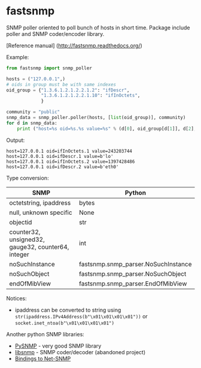 # fastsnmp
SNMP poller oriented to poll bunch of hosts in short time. Package include poller and SNMP coder/encoder library.

[Reference manual] (http://fastsnmp.readthedocs.org/)

Example:
```python
from fastsnmp import snmp_poller

hosts = ("127.0.0.1",)
# oids in group must be with same indexes
oid_group = {"1.3.6.1.2.1.2.2.1.2": "ifDescr",
             "1.3.6.1.2.1.2.2.1.10": "ifInOctets",
             }

community = "public"
snmp_data = snmp_poller.poller(hosts, [list(oid_group)], community)
for d in snmp_data:
    print ("host=%s oid=%s.%s value=%s" % (d[0], oid_group[d[1]], d[2], d[3]))
```
Output:
```
host=127.0.0.1 oid=ifInOctets.1 value=243203744
host=127.0.0.1 oid=ifDescr.1 value=b'lo'
host=127.0.0.1 oid=ifInOctets.2 value=1397428486
host=127.0.0.1 oid=ifDescr.2 value=b'eth0'
```
Type conversion:

| SNMP | Python |
| --- | --- |
| octetstring, ipaddress | bytes |
| null, unknown specific | None |
| objectid | str |
| counter32, unsigned32, gauge32, counter64, integer | int |
| noSuchInstance | fastsnmp.snmp_parser.NoSuchInstance |
| noSuchObject | fastsnmp.snmp_parser.NoSuchObject |
| endOfMibView | fastsnmp.snmp_parser.EndOfMibView |

Notices:

- ipaddress can be converted to string using ``str(ipaddress.IPv4Address(b"\x01\x01\x01\x01"))`` or ``socket.inet_ntoa(b"\x01\x01\x01\x01")``

Another python SNMP libraries:

* [PySNMP](http://pysnmp.sourceforge.net/) - very good SNMP library
* [libsnmp](https://pypi.python.org/pypi/libsnmp) - SNMP coder/decoder (abandoned project)
* [Bindings to Net-SNMP](http://net-snmp.sourceforge.net/wiki/index.php/Python_Bindings)
